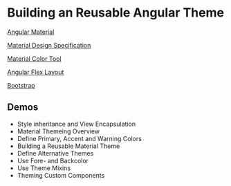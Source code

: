 # Building an Reusable Angular Theme

[Angular Material](https://material.angular.io/)

[Material Design Specification](https://material.io)

[Material Color Tool](https://m2.material.io/design/color/the-color-system.html#tools-for-picking-colors)

[Angular Flex Layout](https://github.com/angular/flex-layout/wiki)

[Bootstrap](https://getbootstrap.com/)

## Demos

- Style inheritance and View Encapsulation
- Material Themeing Overview
- Define Primary, Accent and Warning Colors
- Building a Reusable Material Theme
- Define Alternative Themes
- Use Fore- and Backcolor
- Use Theme Mixins
- Theming Custom Components